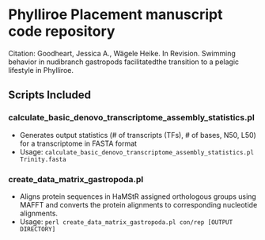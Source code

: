 # Phylliroe Placement manuscript code repository

Citation: Goodheart, Jessica A., Wägele Heike. In Revision. Swimming behavior in nudibranch gastropods facilitatedthe transition to a pelagic lifestyle in Phylliroe.

## Scripts Included

### calculate_basic_denovo_transcriptome_assembly_statistics.pl
* Generates output statistics (# of transcripts (TFs), # of bases, N50, L50) for a transcriptome in FASTA format
* Usage: ``` calculate_basic_denovo_transcriptome_assembly_statistics.pl Trinity.fasta ```

### create_data_matrix_gastropoda.pl
* Aligns protein sequences in HaMStR assigned orthologous groups using MAFFT and converts the protein alignments to corresponding nucleotide alignments.
* Usage: ``` perl create_data_matrix_gastropoda.pl con/rep [OUTPUT DIRECTORY] ``` 
